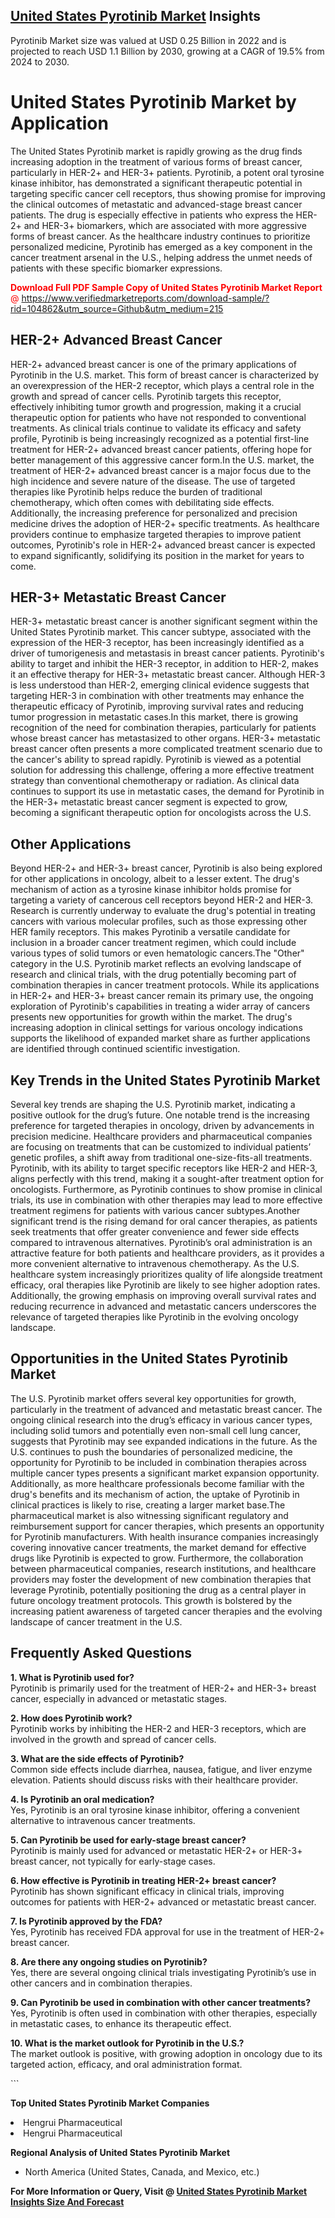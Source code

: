 <h2><a href="https://www.verifiedmarketreports.com/download-sample/?rid=104862&amp;utm_source=Github&amp;utm_medium=215" target="_blank">United States Pyrotinib Market</a> Insights</h2><p>Pyrotinib Market size was valued at USD 0.25 Billion in 2022 and is projected to reach USD 1.1 Billion by 2030, growing at a CAGR of 19.5% from 2024 to 2030.</p><p><h1>United States Pyrotinib Market by Application</h1><p>The United States Pyrotinib market is rapidly growing as the drug finds increasing adoption in the treatment of various forms of breast cancer, particularly in HER-2+ and HER-3+ patients. Pyrotinib, a potent oral tyrosine kinase inhibitor, has demonstrated a significant therapeutic potential in targeting specific cancer cell receptors, thus showing promise for improving the clinical outcomes of metastatic and advanced-stage breast cancer patients. The drug is especially effective in patients who express the HER-2+ and HER-3+ biomarkers, which are associated with more aggressive forms of breast cancer. As the healthcare industry continues to prioritize personalized medicine, Pyrotinib has emerged as a key component in the cancer treatment arsenal in the U.S., helping address the unmet needs of patients with these specific biomarker expressions.<p><span class=""><span style="color: #ff0000;"><strong>Download Full PDF Sample Copy of United States Pyrotinib Market Report</strong> @ </span><a href="https://www.verifiedmarketreports.com/download-sample/?rid=104862&amp;utm_source=Github&amp;utm_medium=215" target="_blank">https://www.verifiedmarketreports.com/download-sample/?rid=104862&amp;utm_source=Github&amp;utm_medium=215</a></span></p></p><h2>HER-2+ Advanced Breast Cancer</h2><p>HER-2+ advanced breast cancer is one of the primary applications of Pyrotinib in the U.S. market. This form of breast cancer is characterized by an overexpression of the HER-2 receptor, which plays a central role in the growth and spread of cancer cells. Pyrotinib targets this receptor, effectively inhibiting tumor growth and progression, making it a crucial therapeutic option for patients who have not responded to conventional treatments. As clinical trials continue to validate its efficacy and safety profile, Pyrotinib is being increasingly recognized as a potential first-line treatment for HER-2+ advanced breast cancer patients, offering hope for better management of this aggressive cancer form.In the U.S. market, the treatment of HER-2+ advanced breast cancer is a major focus due to the high incidence and severe nature of the disease. The use of targeted therapies like Pyrotinib helps reduce the burden of traditional chemotherapy, which often comes with debilitating side effects. Additionally, the increasing preference for personalized and precision medicine drives the adoption of HER-2+ specific treatments. As healthcare providers continue to emphasize targeted therapies to improve patient outcomes, Pyrotinib's role in HER-2+ advanced breast cancer is expected to expand significantly, solidifying its position in the market for years to come.</p><h2>HER-3+ Metastatic Breast Cancer</h2><p>HER-3+ metastatic breast cancer is another significant segment within the United States Pyrotinib market. This cancer subtype, associated with the expression of the HER-3 receptor, has been increasingly identified as a driver of tumorigenesis and metastasis in breast cancer patients. Pyrotinib's ability to target and inhibit the HER-3 receptor, in addition to HER-2, makes it an effective therapy for HER-3+ metastatic breast cancer. Although HER-3 is less understood than HER-2, emerging clinical evidence suggests that targeting HER-3 in combination with other treatments may enhance the therapeutic efficacy of Pyrotinib, improving survival rates and reducing tumor progression in metastatic cases.In this market, there is growing recognition of the need for combination therapies, particularly for patients whose breast cancer has metastasized to other organs. HER-3+ metastatic breast cancer often presents a more complicated treatment scenario due to the cancer's ability to spread rapidly. Pyrotinib is viewed as a potential solution for addressing this challenge, offering a more effective treatment strategy than conventional chemotherapy or radiation. As clinical data continues to support its use in metastatic cases, the demand for Pyrotinib in the HER-3+ metastatic breast cancer segment is expected to grow, becoming a significant therapeutic option for oncologists across the U.S.</p><h2>Other Applications</h2><p>Beyond HER-2+ and HER-3+ breast cancer, Pyrotinib is also being explored for other applications in oncology, albeit to a lesser extent. The drug's mechanism of action as a tyrosine kinase inhibitor holds promise for targeting a variety of cancerous cell receptors beyond HER-2 and HER-3. Research is currently underway to evaluate the drug's potential in treating cancers with various molecular profiles, such as those expressing other HER family receptors. This makes Pyrotinib a versatile candidate for inclusion in a broader cancer treatment regimen, which could include various types of solid tumors or even hematologic cancers.The "Other" category in the U.S. Pyrotinib market reflects an evolving landscape of research and clinical trials, with the drug potentially becoming part of combination therapies in cancer treatment protocols. While its applications in HER-2+ and HER-3+ breast cancer remain its primary use, the ongoing exploration of Pyrotinib's capabilities in treating a wider array of cancers presents new opportunities for growth within the market. The drug's increasing adoption in clinical settings for various oncology indications supports the likelihood of expanded market share as further applications are identified through continued scientific investigation.</p><h2>Key Trends in the United States Pyrotinib Market</h2><p>Several key trends are shaping the U.S. Pyrotinib market, indicating a positive outlook for the drug’s future. One notable trend is the increasing preference for targeted therapies in oncology, driven by advancements in precision medicine. Healthcare providers and pharmaceutical companies are focusing on treatments that can be customized to individual patients’ genetic profiles, a shift away from traditional one-size-fits-all treatments. Pyrotinib, with its ability to target specific receptors like HER-2 and HER-3, aligns perfectly with this trend, making it a sought-after treatment option for oncologists. Furthermore, as Pyrotinib continues to show promise in clinical trials, its use in combination with other therapies may lead to more effective treatment regimens for patients with various cancer subtypes.Another significant trend is the rising demand for oral cancer therapies, as patients seek treatments that offer greater convenience and fewer side effects compared to intravenous alternatives. Pyrotinib’s oral administration is an attractive feature for both patients and healthcare providers, as it provides a more convenient alternative to intravenous chemotherapy. As the U.S. healthcare system increasingly prioritizes quality of life alongside treatment efficacy, oral therapies like Pyrotinib are likely to see higher adoption rates. Additionally, the growing emphasis on improving overall survival rates and reducing recurrence in advanced and metastatic cancers underscores the relevance of targeted therapies like Pyrotinib in the evolving oncology landscape.</p><h2>Opportunities in the United States Pyrotinib Market</h2><p>The U.S. Pyrotinib market offers several key opportunities for growth, particularly in the treatment of advanced and metastatic breast cancer. The ongoing clinical research into the drug’s efficacy in various cancer types, including solid tumors and potentially even non-small cell lung cancer, suggests that Pyrotinib may see expanded indications in the future. As the U.S. continues to push the boundaries of personalized medicine, the opportunity for Pyrotinib to be included in combination therapies across multiple cancer types presents a significant market expansion opportunity. Additionally, as more healthcare professionals become familiar with the drug's benefits and its mechanism of action, the uptake of Pyrotinib in clinical practices is likely to rise, creating a larger market base.The pharmaceutical market is also witnessing significant regulatory and reimbursement support for cancer therapies, which presents an opportunity for Pyrotinib manufacturers. With health insurance companies increasingly covering innovative cancer treatments, the market demand for effective drugs like Pyrotinib is expected to grow. Furthermore, the collaboration between pharmaceutical companies, research institutions, and healthcare providers may foster the development of new combination therapies that leverage Pyrotinib, potentially positioning the drug as a central player in future oncology treatment protocols. This growth is bolstered by the increasing patient awareness of targeted cancer therapies and the evolving landscape of cancer treatment in the U.S.</p><h2>Frequently Asked Questions</h2><p><strong>1. What is Pyrotinib used for?</strong><br>Pyrotinib is primarily used for the treatment of HER-2+ and HER-3+ breast cancer, especially in advanced or metastatic stages.</p><p><strong>2. How does Pyrotinib work?</strong><br>Pyrotinib works by inhibiting the HER-2 and HER-3 receptors, which are involved in the growth and spread of cancer cells.</p><p><strong>3. What are the side effects of Pyrotinib?</strong><br>Common side effects include diarrhea, nausea, fatigue, and liver enzyme elevation. Patients should discuss risks with their healthcare provider.</p><p><strong>4. Is Pyrotinib an oral medication?</strong><br>Yes, Pyrotinib is an oral tyrosine kinase inhibitor, offering a convenient alternative to intravenous cancer treatments.</p><p><strong>5. Can Pyrotinib be used for early-stage breast cancer?</strong><br>Pyrotinib is mainly used for advanced or metastatic HER-2+ or HER-3+ breast cancer, not typically for early-stage cases.</p><p><strong>6. How effective is Pyrotinib in treating HER-2+ breast cancer?</strong><br>Pyrotinib has shown significant efficacy in clinical trials, improving outcomes for patients with HER-2+ advanced or metastatic breast cancer.</p><p><strong>7. Is Pyrotinib approved by the FDA?</strong><br>Yes, Pyrotinib has received FDA approval for use in the treatment of HER-2+ breast cancer.</p><p><strong>8. Are there any ongoing studies on Pyrotinib?</strong><br>Yes, there are several ongoing clinical trials investigating Pyrotinib’s use in other cancers and in combination therapies.</p><p><strong>9. Can Pyrotinib be used in combination with other cancer treatments?</strong><br>Yes, Pyrotinib is often used in combination with other therapies, especially in metastatic cases, to enhance its therapeutic effect.</p><p><strong>10. What is the market outlook for Pyrotinib in the U.S.?</strong><br>The market outlook is positive, with growing adoption in oncology due to its targeted action, efficacy, and oral administration format.</p>```</p><p><strong>Top United States Pyrotinib Market Companies</strong></p><div data-test-id=""><p><li>Hengrui Pharmaceutical</li><li> Hengrui Pharmaceutical</li></p><div><strong>Regional Analysis of&nbsp;United States Pyrotinib Market</strong></div><ul><li dir="ltr"><p dir="ltr">North America&nbsp;(United States, Canada, and Mexico, etc.)</p></li></ul><p><strong>For More Information or Query, Visit @&nbsp;</strong><strong><a href="https://www.verifiedmarketreports.com/product/global-pyrotinib-market-growth-2019-2024/?utm_source=Github&amp;utm_medium=215" target="_blank">United States Pyrotinib Market Insights Size And Forecast</a></strong></p></div>
